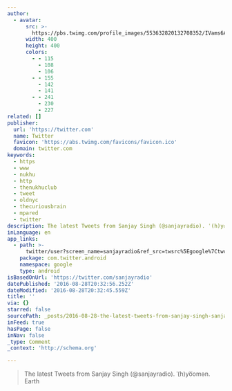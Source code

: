 ```yaml
---
author:
  - avatar:
      src: >-
        https://pbs.twimg.com/profile_images/553632820132708352/IVams6AP_400x400.jpeg
      width: 400
      height: 400
      colors:
        - - 115
          - 108
          - 106
        - - 155
          - 142
          - 141
        - - 241
          - 230
          - 227
related: []
publisher:
  url: 'https://twitter.com'
  name: Twitter
  favicon: 'https://abs.twimg.com/favicons/favicon.ico'
  domain: twitter.com
keywords:
  - https
  - www
  - nukhu
  - http
  - thenukhuclub
  - tweet
  - oldnyc
  - thecuriousbrain
  - mpared
  - twitter
description: The latest Tweets from Sanjay Singh (@sanjayradio). ˈ(h)yo͞omən. Earth
inLanguage: en
app_links:
  - path: >-
      twitter/user?screen_name=sanjayradio&ref_src=twsrc%5Egoogle%7Ctwcamp%5Eandroidseo%7Ctwgr%5Eprofile
    package: com.twitter.android
    namespace: google
    type: android
isBasedOnUrl: 'https://twitter.com/sanjayradio'
datePublished: '2016-08-28T20:32:56.252Z'
dateModified: '2016-08-28T20:32:45.559Z'
title: ''
via: {}
starred: false
sourcePath: _posts/2016-08-28-the-latest-tweets-from-sanjay-singh-sanjayradio-hyoo.md
inFeed: true
hasPage: false
inNav: false
_type: Comment
_context: 'http://schema.org'

---
```

> The latest Tweets from Sanjay Singh (@sanjayradio). ˈ(h)yo͞omən. Earth